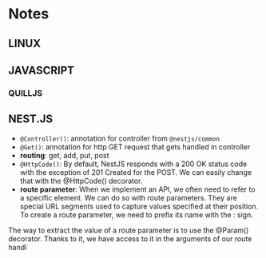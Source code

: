 # Notes

## LINUX

## JAVASCRIPT

### QUILLJS

## NEST.JS

- `@Controller()`: annotation for controller from `@nestjs/common`
- `@Get()`: annotation for http GET request that gets handled in controller
- **routing**: get, add, put, post
- `@HttpCode()`: By default, NestJS responds with a 200 OK status code with the exception of 201 Created for the POST. We can easily change that with the @HttpCode() decorator.
- **route parameter**: When we implement an API, we often need to refer to a specific element. We can do so with route parameters. They are special URL segments used to capture values specified at their position. To create a route parameter, we need to prefix its name with the : sign.

The way to extract the value of a route parameter is to use the @Param() decorator. Thanks to it, we have access to it in the arguments of our route handl
